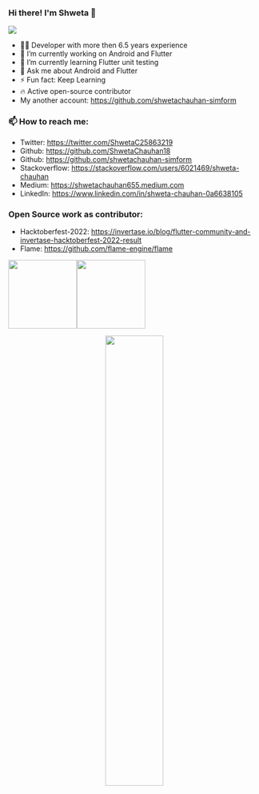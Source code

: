 ### Hi there! I'm Shweta 👋

![](https://komarev.com/ghpvc/?username=ShwetaChauhan18&color=blue&style=flat)

- 👩‍💻 Developer with more then 6.5 years experience
- 🔭 I’m currently working on Android and Flutter
- 🌱 I’m currently learning Flutter unit testing
- 💬 Ask me about Android and Flutter
- ⚡  Fun fact: Keep Learning
- 🔥 Active open-source contributor
- My another account: https://github.com/shwetachauhan-simform


### 📫 How to reach me:

- Twitter: https://twitter.com/ShwetaC25863219
- Github: https://github.com/ShwetaChauhan18
- Github: https://github.com/shwetachauhan-simform
- Stackoverflow: https://stackoverflow.com/users/6021469/shweta-chauhan
- Medium: https://shwetachauhan655.medium.com
- LinkedIn: https://www.linkedin.com/in/shweta-chauhan-0a6638105


### Open Source work as contributor:
- Hacktoberfest-2022: https://invertase.io/blog/flutter-community-and-invertase-hacktoberfest-2022-result
- Flame: https://github.com/flame-engine/flame

<img height="137px" src="https://github-readme-stats.vercel.app/api?username=ShwetaChauhan18&hide_title=true&hide_border=true&show_icons=true&count_private=true&line_height=21&theme=default" /><!-- wi*quL3fcV --><img height="137px" src="https://github-readme-stats.vercel.app/api/top-langs/?username=ShwetaChauhan18&hide=html&hide_title=true&hide_border=true&layout=compact&langs_count=6&exclude_repo=comp426,Redventures-Movie-Quotes&theme=default" />

<p align="center">
  <a href="https://github.com/ShwetaChauhan18"><span>
    <img width="48%" src="https://github-readme-streak-stats.herokuapp.com/?user=ShwetaChauhan18&theme=default" />
    </span></a>
</p>
</div>
